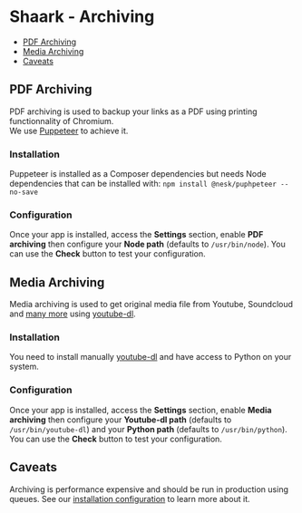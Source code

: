# Shaark - Archiving

- [PDF Archiving](#pdf-archiving)
- [Media Archiving](#media-archiving)
- [Caveats](#caveats)

## PDF Archiving

PDF archiving is used to backup your links as a PDF using printing functionnality of Chromium.  
We use [Puppeteer](https://github.com/GoogleChrome/puppeteer) to achieve it.

### Installation

Puppeteer is installed as a Composer dependencies but needs Node dependencies that can be installed with:
`npm install @nesk/puphpeteer --no-save`

### Configuration

Once your app is installed, access the **Settings** section, enable **PDF archiving** then configure your **Node path** (defaults to `/usr/bin/node`).
You can use the **Check** button to test your configuration.

## Media Archiving

Media archiving is used to get original media file from Youtube, Soundcloud and [many more](http://ytdl-org.github.io/youtube-dl/supportedsites.html) using [youtube-dl](https://github.com/ytdl-org/youtube-dl/).

### Installation

You need to install manually [youtube-dl](https://github.com/ytdl-org/youtube-dl/#installation) and have access to Python on your system.

### Configuration

Once your app is installed, access the **Settings** section, enable **Media archiving** then configure your **Youtube-dl path** (defaults to `/usr/bin/youtube-dl`) and your **Python path** (defaults to `/usr/bin/python`). 
You can use the **Check** button to test your configuration.

## Caveats

Archiving is performance expensive and should be run in production using queues. See our [installation configuration](https://github.com/MarceauKa/shaark/blob/dev/documentation/installation.md) to learn more about it.
